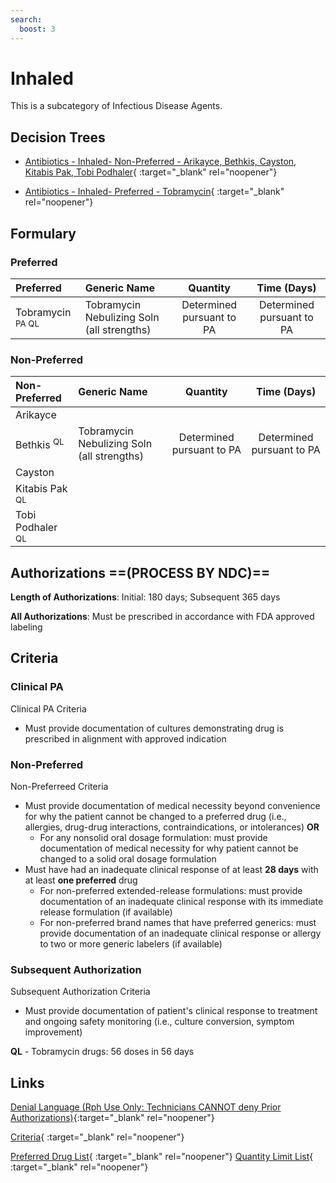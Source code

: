 ```yaml
---
search:
  boost: 3
---
```


# Inhaled

This is a subcategory of Infectious Disease Agents.

## Decision Trees

- [Antibiotics - Inhaled- Non-Preferred - Arikayce, Bethkis, Cayston, Kitabis Pak, Tobi Podhaler](https://forms.office.com/Pages/ResponsePage.aspx?id=nPhjxpvvj0G9PUHkbAzgaN9UYz8EqmlIs3_TYn4TbXBUNklGMlY2WTJUTFRMWENTNkxXQVVEUUVFRyQlQCN0PWcu){ :target="_blank" rel="noopener"}

- [Antibiotics - Inhaled- Preferred - Tobramycin](https://forms.office.com/Pages/ResponsePage.aspx?id=nPhjxpvvj0G9PUHkbAzgaN9UYz8EqmlIs3_TYn4TbXBUNFlXQ05YUlRLVjA2RzU0OUYwUUhHQktGVCQlQCN0PWcu){ :target="_blank" rel="noopener"}

## Formulary

### Preferred

| Preferred                   | Generic Name                               |         Quantity          |        Time (Days)        |
| :-------------------------- | :----------------------------------------- | :-----------------------: | :-----------------------: |
| Tobramycin <sup>PA QL</sup> | Tobramycin Nebulizing Soln (all strengths) | Determined pursuant to PA | Determined pursuant to PA |

### Non-Preferred

| Non-Preferred                | Generic Name                               |         Quantity          |        Time (Days)        |
| :--------------------------- | :----------------------------------------- | :-----------------------: | :-----------------------: |
| Arikayce                     |                                            |                           |                           |
| Bethkis <sup> QL</sup>       | Tobramycin Nebulizing Soln (all strengths) | Determined pursuant to PA | Determined pursuant to PA |
| Cayston                      |                                            |                           |                           |
| Kitabis Pak <sup> QL</sup>   |                                            |                           |                           |
| Tobi Podhaler <sup> QL</sup> |                                            |                           |                           |

## Authorizations ==(PROCESS BY NDC)==

**Length of Authorizations**: Initial: 180 days; Subsequent 365 days

**All Authorizations**: Must be prescribed in accordance with FDA approved labeling



## Criteria

### Clinical PA

Clinical PA Criteria

- Must provide documentation of cultures demonstrating drug is prescribed in alignment with approved indication

### Non-Preferred

Non-Preferreed Criteria

- Must provide documentation of medical necessity beyond convenience for why the patient cannot be changed to a preferred drug (i.e., allergies, drug-drug interactions, contraindications, or intolerances) **OR**
    - For any nonsolid oral dosage formulation: must provide documentation of medical necessity for why patient cannot be changed to a solid oral dosage formulation
- Must have had an inadequate clinical response of at least **28 days** with at least **one preferred** drug
    - For non-preferred extended-release formulations: must provide documentation of an inadequate clinical response with its immediate release formulation (if available)
    - For non-preferred brand names that have preferred generics: must provide documentation of an inadequate clinical response or allergy to two or more generic labelers (if available)

### Subsequent Authorization

Subsequent Authorization Criteria

- Must provide documentation of patient's clinical response to treatment and ongoing safety monitoring (i.e., culture conversion, symptom improvement)

**QL** - Tobramycin drugs: 56 doses in 56 days

## Links

[Denial Language (Rph Use Only: Technicians CANNOT deny Prior Authorizations)](https://mygainwell-my.sharepoint.com.mcas.ms/:w:/r/personal/rachel_carpenter_gainwelltechnologies_com/_layouts/15/Doc.aspx?sourcedoc=%7BE78364D9-082C-41C5-9902-8F8AC94900ED%7D&file=Denial%20Language%20Updated%2002062023.docx&mobileredirect=true&action=embedview&wdStartOn=68&cid=f4472ece-6d4f-4694-b0c5-c150a2f53fea){:target="_blank" rel="noopener"} 

[Criteria](https://medicaid.ohio.gov/static/PHM/drug-coverage/20230701+UPDL+Criteria+_v1_FINAL.approved.pdf#page=78){ :target="_blank" rel="noopener"}

[Preferred Drug List](https://medicaid.ohio.gov/static/PHM/drug-coverage/20230701_UPDL_FINAL_ODM.approved.v2.pdf#page=26){ :target="_blank" rel="noopener"}
[Quantity Limit List](https://pharmacy.medicaid.ohio.gov/sites/default/files/20230101_Ohio_Medicaid_Quantity_Document_APPROVED.pdf){ :target="_blank" rel="noopener"}
